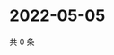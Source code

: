 # 2022-05-05

共 0 条

<!-- BEGIN WEIBO -->
<!-- 最后更新时间 Thu May 05 2022 21:39:41 GMT+0800 (China Standard Time) -->

<!-- END WEIBO -->
